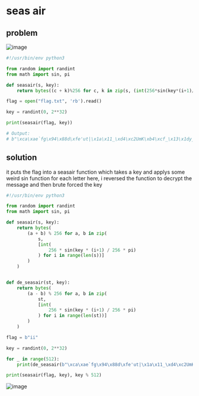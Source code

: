 # seas air

## problem

![image](https://github.com/quasar098/ctf-writeups/assets/70716985/afef3475-0b5c-4461-9bcd-883bdf3a1145)

```py
#!/usr/bin/env python3

from random import randint
from math import sin, pi

def seasair(s, key):
    return bytes((c + k)%256 for c, k in zip(s, (int(256*sin(key*(i+1)/256*pi)) for i in range(len(s)))))

flag = open("flag.txt", 'rb').read()

key = randint(0, 2**32)

print(seasair(flag, key))

# Output:
# b"\xca\xae`fg\x94\x88d\xfe'ut|\x1a\x11_\xd4\xc2UmK\xb4\xcf_\x13\x1dy_\x87\x1a\x00_\xd5\xb3MnK\xbe\xd8i\x0c\x14}ns)\x07e\xc0\x8ei"
```

## solution

it puts the flag into a seasair function which takes a key and applys some weird sin function for each letter
here, i reversed the function to decrypt the message and then brute forced the key

```py
#!/usr/bin/env python3

from random import randint
from math import sin, pi

def seasair(s, key):
    return bytes(
        (a + b) % 256 for a, b in zip(
            s,
            [int(
                256 * sin(key * (i+1) / 256 * pi)
            ) for i in range(len(s))]
        )
    )


def de_seasair(st, key):
    return bytes(
        (a - b) % 256 for a, b in zip(
            st,
            [int(
                256 * sin(key * (i+1) / 256 * pi)
            ) for i in range(len(st))]
        )
    )

flag = b"ii"

key = randint(0, 2**32)

for _ in range(512):
    print(de_seasair(b"\xca\xae`fg\x94\x88d\xfe'ut|\x1a\x11_\xd4\xc2UmK\xb4\xcf_\x13\x1dy_\x87\x1a\x00_\xd5\xb3MnK\xbe\xd8i\x0c\x14}ns)\x07e\xc0\x8ei", _))

print(seasair(flag, key), key % 512)
```

![image](https://github.com/quasar098/ctf-writeups/assets/70716985/ee0bfbf4-6806-4292-a5dc-c70dfbf98646)
